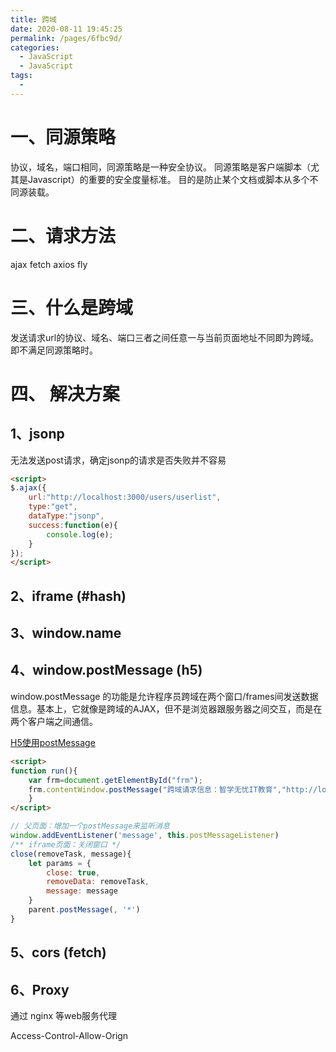 ```yaml
---
title: 跨域
date: 2020-08-11 19:45:25
permalink: /pages/6fbc9d/
categories: 
  - JavaScript
  - JavaScript
tags: 
  - 
---
```



# 一、同源策略
协议，域名，端口相同，同源策略是一种安全协议。
同源策略是客户端脚本（尤其是Javascript）的重要的安全度量标准。
目的是防止某个文档或脚本从多个不同源装载。

# 二、请求方法
ajax
fetch
axios
fly

# 三、什么是跨域
发送请求url的协议、域名、端口三者之间任意一与当前页面地址不同即为跨域。
即不满足同源策略时。

# 四、 解决方案
## 1、jsonp
无法发送post请求，确定jsonp的请求是否失败并不容易



```html
<script>
$.ajax({
    url:"http://localhost:3000/users/userlist",
    type:"get",
    dataType:"jsonp",
    success:function(e){
        console.log(e);
    }
});
</script>
```


## 2、iframe (#hash)
## 3、window.name
## 4、window.postMessage (h5)
window.postMessage 的功能是允许程序员跨域在两个窗口/frames间发送数据信息。基本上，它就像是跨域的AJAX，但不是浏览器跟服务器之间交互，而是在两个客户端之间通信。

[H5使用postMessage](https://www.html5tricks.com/html5-window-postmessage.html)
```html
<script>
function run(){
    var frm=document.getElementById("frm");
    frm.contentWindow.postMessage("跨域请求信息：智学无忧IT教育","http://localhost:3000");
    }
</script>
```


```js
// 父页面：增加一个postMessage来监听消息
window.addEventListener('message', this.postMessageListener)
/** iframe页面：关闭窗口 */
close(removeTask, message){
    let params = {
        close: true,
        removeData: removeTask,
        message: message
    }
    parent.postMessage(, '*')
}
```


## 5、cors (fetch)
## 6、Proxy
通过 nginx 等web服务代理

Access-Control-Allow-Orign